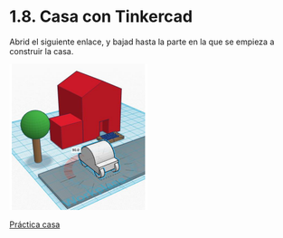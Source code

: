 # 1.8. Casa con Tinkercad

Abrid el siguiente enlace, y bajad hasta la parte en la que se empieza a construir la casa.

![](img/2022-11-30-09-18-00.png)

[Práctica casa](https://drive.google.com/file/d/1QY-08gttksRK3UdrgNvRzCraS9H-mU6C/view?usp=sharing)
